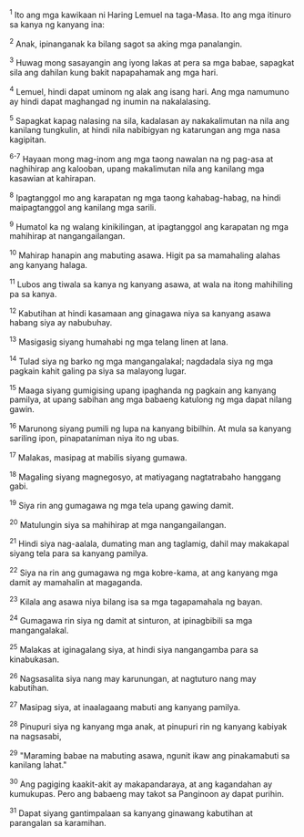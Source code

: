 <sup>1</sup>
Ito ang mga kawikaan ni Haring Lemuel na taga-Masa. Ito ang mga itinuro sa kanya ng kanyang ina: 

<sup>2</sup>
Anak, ipinanganak ka bilang sagot sa aking mga panalangin. 

<sup>3</sup>
Huwag mong sasayangin ang iyong lakas at pera sa mga babae, sapagkat sila ang dahilan kung bakit napapahamak ang mga hari. 

<sup>4</sup>
Lemuel, hindi dapat uminom ng alak ang isang hari. Ang mga namumuno ay hindi dapat maghangad ng inumin na nakalalasing. 

<sup>5</sup>
Sapagkat kapag nalasing na sila, kadalasan ay nakakalimutan na nila ang kanilang tungkulin, at hindi nila nabibigyan ng katarungan ang mga nasa kagipitan.

<sup>6-7</sup>
Hayaan mong mag-inom ang mga taong nawalan na ng pag-asa at naghihirap ang kalooban, upang makalimutan nila ang kanilang mga kasawian at kahirapan. 

<sup>8</sup>
Ipagtanggol mo ang karapatan ng mga taong kahabag-habag, na hindi maipagtanggol ang kanilang mga sarili. 

<sup>9</sup>
Humatol ka ng walang kinikilingan, at ipagtanggol ang karapatan ng mga mahihirap at nangangailangan.

<sup>10</sup>
Mahirap hanapin ang mabuting asawa. Higit pa sa mamahaling alahas ang kanyang halaga. 

<sup>11</sup>
Lubos ang tiwala sa kanya ng kanyang asawa, at wala na itong mahihiling pa sa kanya. 

<sup>12</sup>
Kabutihan at hindi kasamaan ang ginagawa niya sa kanyang asawa habang siya ay nabubuhay. 

<sup>13</sup>
Masigasig siyang humahabi ng mga telang linen at lana. 

<sup>14</sup>
Tulad siya ng barko ng mga mangangalakal; nagdadala siya ng mga pagkain kahit galing pa siya sa malayong lugar. 

<sup>15</sup>
Maaga siyang gumigising upang ipaghanda ng pagkain ang kanyang pamilya, at upang sabihan ang mga babaeng katulong ng mga dapat nilang gawin. 

<sup>16</sup>
Marunong siyang pumili ng lupa na kanyang bibilhin. At mula sa kanyang sariling ipon, pinapataniman niya ito ng ubas. 

<sup>17</sup>
Malakas, masipag at mabilis siyang gumawa. 

<sup>18</sup>
Magaling siyang magnegosyo, at matiyagang nagtatrabaho hanggang gabi. 

<sup>19</sup>
Siya rin ang gumagawa ng mga tela upang gawing damit. 

<sup>20</sup>
Matulungin siya sa mahihirap at mga nangangailangan. 

<sup>21</sup>
Hindi siya nag-aalala, dumating man ang taglamig, dahil may makakapal siyang tela para sa kanyang pamilya. 

<sup>22</sup>
Siya na rin ang gumagawa ng mga kobre-kama, at ang kanyang mga damit ay mamahalin at magaganda. 

<sup>23</sup>
Kilala ang asawa niya bilang isa sa mga tagapamahala ng bayan. 

<sup>24</sup>
Gumagawa rin siya ng damit at sinturon, at ipinagbibili sa mga mangangalakal. 

<sup>25</sup>
Malakas at iginagalang siya, at hindi siya nangangamba para sa kinabukasan. 

<sup>26</sup>
Nagsasalita siya nang may karunungan, at nagtuturo nang may kabutihan. 

<sup>27</sup>
Masipag siya, at inaalagaang mabuti ang kanyang pamilya. 

<sup>28</sup>
Pinupuri siya ng kanyang mga anak, at pinupuri rin ng kanyang kabiyak na nagsasabi, 

<sup>29</sup>
"Maraming babae na mabuting asawa, ngunit ikaw ang pinakamabuti sa kanilang lahat." 

<sup>30</sup>
Ang pagiging kaakit-akit ay makapandaraya, at ang kagandahan ay kumukupas. Pero ang babaeng may takot sa Panginoon ay dapat purihin. 

<sup>31</sup>
Dapat siyang gantimpalaan sa kanyang ginawang kabutihan at parangalan sa karamihan.